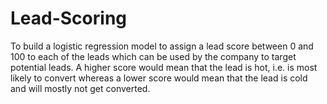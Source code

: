 # Lead-Scoring
To build a logistic regression model to assign a lead score between 0 and 100 to each of the leads which can be used by the company to target potential leads. A higher   score would mean that the lead is hot, i.e. is most likely to convert whereas a lower score would mean that the lead is cold and will mostly not get converted.
